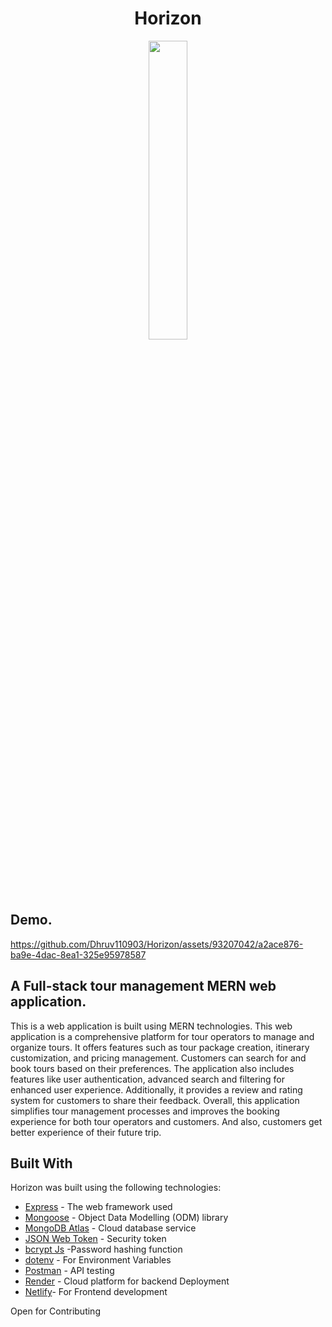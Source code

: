 <h1 align="center">Horizon</h1>
<p align=center>
   <img src="https://github.com/Dhruv110903/Horizon/assets/93207042/5aad5484-44c8-4c0f-867a-e93a5aef2632" width="35%"
</p> 

## Demo.
https://github.com/Dhruv110903/Horizon/assets/93207042/a2ace876-ba9e-4dac-8ea1-325e95978587

## A Full-stack tour management MERN web application.
This is a web application is built using MERN technologies.
This web application is a comprehensive platform for tour operators to manage and organize tours. It offers features such as tour package creation, itinerary customization, and pricing management. Customers can search for and book tours based on their preferences. The application also includes features like user authentication, advanced search and filtering for enhanced user experience. Additionally, it provides a review and rating system for customers to share their feedback. Overall, this application simplifies tour management processes and improves the booking experience for both tour operators and customers. And also, customers get better experience of their future trip.
     


## Built With
Horizon was built using the following technologies:
* [Express](http://expressjs.com/) - The web framework used 
* [Mongoose](https://mongoosejs.com/) - Object Data Modelling (ODM) library
* [MongoDB Atlas](https://www.mongodb.com/cloud/atlas) - Cloud database service
* [JSON Web Token](https://jwt.io/) - Security token
* [bcrypt Js](https://www.npmjs.com/package/bcryptjs) -Password hashing function
* [dotenv](https://www.npmjs.com/package/dotenv) - For Environment Variables
* [Postman](https://www.getpostman.com/) - API testing
* [Render](https://render.com/) - Cloud platform for backend Deployment
* [Netlify](https://www.netlify.com/)- For Frontend development

Open for Contributing
